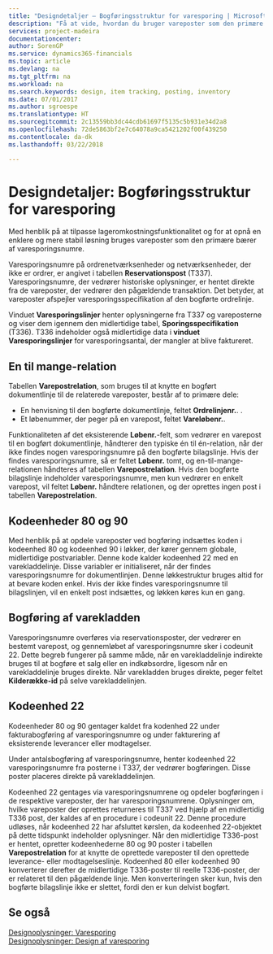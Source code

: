 ```yaml
---
title: "Designdetaljer – Bogføringsstruktur for varesporing | Microsoft Docs"
description: "Få at vide, hvordan du bruger vareposter som den primære bærer af varesporingsnumre."
services: project-madeira
documentationcenter: 
author: SorenGP
ms.service: dynamics365-financials
ms.topic: article
ms.devlang: na
ms.tgt_pltfrm: na
ms.workload: na
ms.search.keywords: design, item tracking, posting, inventory
ms.date: 07/01/2017
ms.author: sgroespe
ms.translationtype: HT
ms.sourcegitcommit: 2c13559bb3dc44cdb61697f5135c5b931e34d2a8
ms.openlocfilehash: 72de5863bf2e7c64078a9ca5421202f00f439250
ms.contentlocale: da-dk
ms.lasthandoff: 03/22/2018

---
```

# <a name="design-details-item-tracking-posting-structure"></a>Designdetaljer: Bogføringsstruktur for varesporing
Med henblik på at tilpasse lageromkostningsfunktionalitet og for at opnå en enklere og mere stabil løsning bruges vareposter som den primære bærer af varesporingsnumre.  
  
Varesporingsnumre på ordrenetværksenheder og netværksenheder, der ikke er ordrer, er angivet i tabellen **Reservationspost** (T337). Varesporingsnumre, der vedrører historiske oplysninger, er hentet direkte fra de vareposter, der vedrører den pågældende transaktion. Det betyder, at vareposter afspejler varesporingsspecifikation af den bogførte ordrelinje.  
  
Vinduet **Varesporingslinjer** henter oplysningerne fra T337 og vareposterne og viser dem igennem den midlertidige tabel, **Sporingsspecifikation** (T336). T336 indeholder også midlertidige data i **vinduet Varesporingslinjer** for varesporingsantal, der mangler at blive faktureret.  
  
## <a name="one-to-many-relation"></a>En til mange-relation  
Tabellen **Varepostrelation**, som bruges til at knytte en bogført dokumentlinje til de relaterede vareposter, består af to primære dele:  
  
* En henvisning til den bogførte dokumentlinje, feltet **Ordrelinjenr.**. .  
* Et løbenummer, der peger på en varepost, feltet **Vareløbenr.**.  
  
Funktionaliteten af det eksisterende **Løbenr.**-felt, som vedrører en varepost til en bogført dokumentlinje, håndterer den typiske én til én-relation, når der ikke findes nogen varesporingsnumre på den bogførte bilagslinje. Hvis der findes varesporingsnumre, så er feltet **Løbenr.** tomt, og en-til-mange-relationen håndteres af tabellen **Varepostrelation**. Hvis den bogførte bilagslinje indeholder varesporingsnumre, men kun vedrører en enkelt varepost, vil feltet **Løbenr.** håndtere relationen, og der oprettes ingen post i tabellen **Varepostrelation**.  
  
## <a name="codeunits-80-and-90"></a>Kodeenheder 80 og 90  
Med henblik på at opdele vareposter ved bogføring indsættes koden i kodeenhed 80 og kodeenhed 90 i løkker, der kører gennem globale, midlertidige postvariabler. Denne kode kalder kodeenhed 22 med en varekladdelinje. Disse variabler er initialiseret, når der findes varesporingsnumre for dokumentlinjen. Denne løkkestruktur bruges altid for at bevare koden enkel. Hvis der ikke findes varesporingsnumre til bilagslinjen, vil en enkelt post indsættes, og løkken køres kun en gang.  
  
## <a name="posting-the-item-journal"></a>Bogføring af varekladden  
Varesporingsnumre overføres via reservationsposter, der vedrører en bestemt varepost, og gennemløbet af varesporingsnumre sker i codeunit 22. Dette begreb fungerer på samme måde, når en varekladdelinje indirekte bruges til at bogføre et salg eller en indkøbsordre, ligesom når en varekladdelinje bruges direkte. Når varekladden bruges direkte, peger feltet **Kilderække-id** på selve varekladdelinjen.  
  
## <a name="code-unit-22"></a>Kodeenhed 22  
Kodeenheder 80 og 90 gentager kaldet fra kodenhed 22 under fakturabogføring af varesporingsnumre og under fakturering af eksisterende leverancer eller modtagelser.  
  
Under antalsbogføring af varesporingsnumre, henter kodeenhed 22 varesporingsnumre fra posterne i T337, der vedrører bogføringen. Disse poster placeres direkte på varekladdelinjen.  
  
Kodeenhed 22 gentages via varesporingsnumrene og opdeler bogføringen i de respektive vareposter, der har varesporingsnumrene. Oplysninger om, hvilke vareposter der oprettes returneres til T337 ved hjælp af en midlertidig T336 post, der kaldes af en procedure i codeunit 22. Denne procedure udløses, når kodeenhed 22 har afsluttet kørslen, da kodeenhed 22-objektet på dette tidspunkt indeholder oplysninger. Når den midlertidige T336-post er hentet, opretter kodeenhederne 80 og 90 poster i tabellen **Varepostrelation** for at knytte de oprettede vareposter til den oprettede leverance- eller modtagelseslinje. Kodeenhed 80 eller kodeenhed 90 konverterer derefter de midlertidige T336-poster til reelle T336-poster, der er relateret til den pågældende linje. Men konverteringen sker kun, hvis den bogførte bilagslinje ikke er slettet, fordi den er kun delvist bogført.  
  
## <a name="see-also"></a>Se også  
[Designoplysninger: Varesporing](design-details-item-tracking.md)   
[Designoplysninger: Design af varesporing](design-details-item-tracking-design.md)
